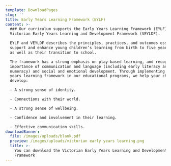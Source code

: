 ```yaml
---
template: DownloadPages
slug: ''
title: Early Years Learning Framework (EYLF)
content: >-
  ### Our curriculum supports the Early Years Learning Framework (EYLF) and the
  Victorian Early Years Learning and Development Framework (VEYLDF).

  EYLF and VEYLDF describes the principles, practices, and outcomes essential to
  support and enhance young children’s learning from birth to five years of age,
  as well as their transition to school.

  The framework has a strong emphasis on play-based learning, and recognises the
  importance of communication and language (including early literacy and
  numeracy) and social and emotional development. Through implementing the early
  years learning framework in our educational programs, we help your child to
  develop:

  - A strong sense of identity.

  - Connections with their world.

  - A strong sense of wellbeing.

  - Confidence and involvement in their learning.

  - Effective communication skills.
downloadBanner:
  file: /images/uploads/blank.pdf
  preview: /images/uploads/victorian early years learning.png
  title: >-
    You can download the Victorian Early Years Learning and Development
    Framework
---
```


